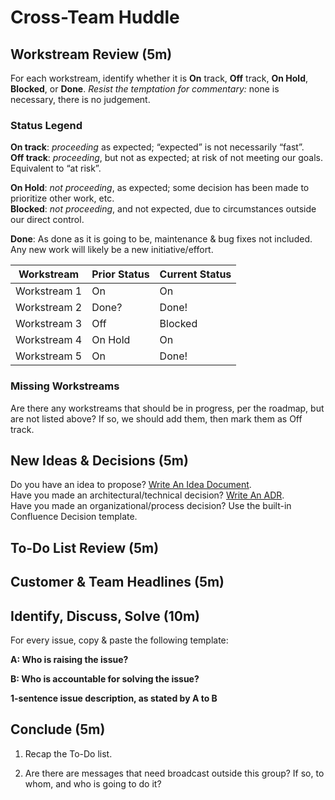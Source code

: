 # Cross-Team Huddle

## Workstream Review (5m)

For each workstream, identify whether it is **On** track, **Off** track, **On Hold**, **Blocked**, or **Done**. *Resist the temptation for commentary:* none is necessary, there is no judgement.

### Status Legend

**On track**: _proceeding_ as expected; “expected” is not necessarily “fast”.  
**Off track**: _proceeding_, but not as expected; at risk of not meeting our goals. Equivalent to “at risk”.

**On Hold**: _not proceeding_, as expected; some decision has been made to prioritize other work, etc.  
**Blocked**: _not proceeding_, and not expected, due to circumstances outside our direct control.

**Done**: As done as it is going to be, maintenance & bug fixes not included. Any new work will likely be a new initiative/effort.

| Workstream   | Prior Status | Current Status |
| ------------ | ------------ | -------------- |
| Workstream 1 | On           | On             |
| Workstream 2 | Done?        | Done!          |
| Workstream 3 | Off          | Blocked        |
| Workstream 4 | On Hold      | On             |
| Workstream 5 | On           | Done!          |

### Missing Workstreams

Are there any workstreams that should be in progress, per the roadmap, but are not listed above? If so, we should add them, then mark them as Off track.

## New Ideas & Decisions (5m)

Do you have an idea to propose? [Write An Idea Document](idea-documents.md).  
Have you made an architectural/technical decision? [Write An ADR](architectural-decision-records.md).  
Have you made an organizational/process decision? Use the built-in Confluence Decision template.


## To-Do List Review (5m)

## Customer & Team Headlines (5m)

## Identify, Discuss, Solve (10m)

For every issue, copy & paste the following template:

**A: Who is raising the issue?**

**B: Who is accountable for solving the issue?**

**1-sentence issue description, as stated by A to B**

## Conclude (5m)

1.  Recap the To-Do list.
    
2.  Are there are messages that need broadcast outside this group? If so, to whom, and who is going to do it?
<!--stackedit_data:
eyJoaXN0b3J5IjpbLTcyOTc0ODU5OV19
-->